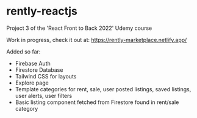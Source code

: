 # rently-reactjs
Project 3 of the 'React Front to Back 2022' Udemy course

Work in progress, check it out at: https://rently-marketplace.netlify.app/

Added so far:
- Firebase Auth
- Firestore Database
- Tailwind CSS for layouts
- Explore page
- Template categories for rent, sale, user posted listings, saved listings, user alerts, user filters
- Basic listing component fetched from Firestore found in rent/sale category

